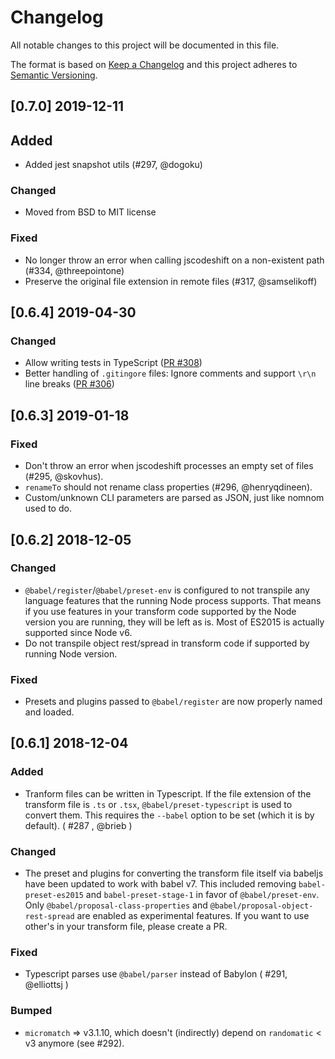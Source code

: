 # Changelog
All notable changes to this project will be documented in this file.

The format is based on [Keep a Changelog](https://keepachangelog.com/en/1.0.0/)
and this project adheres to [Semantic Versioning](https://semver.org/spec/v2.0.0.html).

## [0.7.0] 2019-12-11
## Added
- Added jest snapshot utils (#297, @dogoku)

### Changed
- Moved from BSD to MIT license

### Fixed
- No longer throw an error when calling jscodeshift on a non-existent path (#334, @threepointone)
- Preserve the original file extension in remote files (#317, @samselikoff)

## [0.6.4] 2019-04-30
### Changed
- Allow writing tests in TypeScript ([PR #308](https://github.com/facebook/jscodeshift/pull/308))
- Better handling of `.gitingore` files: Ignore comments and support `\r\n` line breaks ([PR #306](https://github.com/facebook/jscodeshift/pull/306))


## [0.6.3] 2019-01-18
### Fixed
- Don't throw an error when jscodeshift processes an empty set of files (#295, 
@skovhus).
- `renameTo` should not rename class properties (#296, @henryqdineen).
- Custom/unknown CLI parameters are parsed as JSON, just like nomnom used to 
do.


## [0.6.2] 2018-12-05
### Changed
- `@babel/register`/`@babel/preset-env` is configured to not transpile any 
language features that the running Node process supports. That means if you use 
features in your transform code supported by the Node version you are running, 
they will be left as is. Most of ES2015 is actually supported since Node v6.
- Do not transpile object rest/spread in transform code if supported by running 
Node version.

### Fixed
- Presets and plugins passed to `@babel/register` are now properly named and 
  loaded.


## [0.6.1] 2018-12-04
### Added
- Tranform files can be written in Typescript. If the file extension of the 
transform file is `.ts` or `.tsx`, `@babel/preset-typescript` is used to 
convert them. This requires the `--babel` option to be set (which it is by 
default). ( #287 , @brieb )

### Changed
- The preset and plugins for converting the transform file itself via babeljs 
have been updated to work with babel v7. This included removing 
`babel-preset-es2015` and `babel-preset-stage-1` in favor of 
`@babel/preset-env`. Only `@babel/proposal-class-properties` and 
`@babel/proposal-object-rest-spread` are enabled as experimental features. If 
you want to use other's in your transform file, please create a PR.

### Fixed
- Typescript parses use `@babel/parser` instead of Babylon ( #291, @elliottsj )

### Bumped
- `micromatch` => v3.1.10, which doesn't (indirectly) depend on `randomatic` < 
v3 anymore (see #292).
